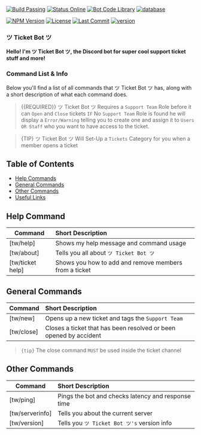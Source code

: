 [![Build Passing](https://img.shields.io/badge/build-Developing%20-green.svg?style=flat)](https://ticket-bot.webnode.com/) [![Status Online](https://img.shields.io/badge/status-Online%20-brightgreen.svg?style=flat)](https://thewatchersbots.statuskit.com/) [![Bot Code Library](https://img.shields.io/badge/library-discord.js-orange.svg)](https://discord.js.org/#/) [![database](https://img.shields.io/badge/database-online-yellow.svg)](https://ticket-bot.webnode.com/) 

[![NPM Version](https://img.shields.io/badge/npm%20version-6.4.1-lightgrey.svg)](https://ticket-bot.webnode.com/) [![License](https://img.shields.io/badge/license-MIT-yellowgreen.svg)](https://ticket-bot.webnode.com/) [![Last Commit](https://img.shields.io/github/last-commit/GrimDesignsFiveM/The-Watchers-Ticket-Bot.svg)](https://ticket-bot.webnode.com/) [![version](https://img.shields.io/badge/version-1.02-blue.svg)](https://ticket-bot.webnode.com/)

### ツ Ticket Bot ツ 

**Hello! I'm ツ Ticket Bot ツ, the Discord bot for super cool support ticket stuff and more!** 

### Command List & Info

Below you'll find a list of all commands that ツ Ticket Bot ツ has, along with a short description of what each command does.

> {{REQUIRED}} ツ Ticket Bot ツ Requires a `Support Team` Role before it can `Open` and `Close` tickets `IF` No `Support Team` Role is found he will display a `Error/Warning` telling you to create one and assign it to `Users OR Staff` who you want to have access to the ticket.

> {TIP} ツ Ticket Bot ツ Will Set-Up a `Tickets` Category for you when a member opens a ticket

## Table of Contents

- [Help Commands](#help)
- [General Commands](#generalcommands)
- [Other Commands](#othercommands)
- [Useful Links](#usefullinks)


<a name="help"></a>
## Help Command

| Command           | Short Description      |
| ----------------- |:---------------------- |
| [tw/help]  | Shows my help message and command usage |
| [tw/about] | Tells you all about `ツ Ticket Bot ツ`  |
|[tw/ticket help] | Shows you how to add and remove members from a ticket |


<a name="generalcommands"></a>
## General Commands

| Command | Short Description |
| ------- |:----------------- |
| [tw/new] | Opens up a new ticket and tags the `Support Team` |
| [tw/close] | Closes a ticket that has been resolved or been opened by accident |

> `{tip}` The close command `MUST` be used inside the ticket channel

<a name="othercommands"></a>
## Other Commands

| Command | Short Description |
| ------- |:----------------- |
|[tw/ping] | Pings the bot and checks latency and response time |
|[tw/serverinfo] | Tells you about the current server |
|[tw/version] | Tells you `ツ Ticket Bot ツ's` version info |

